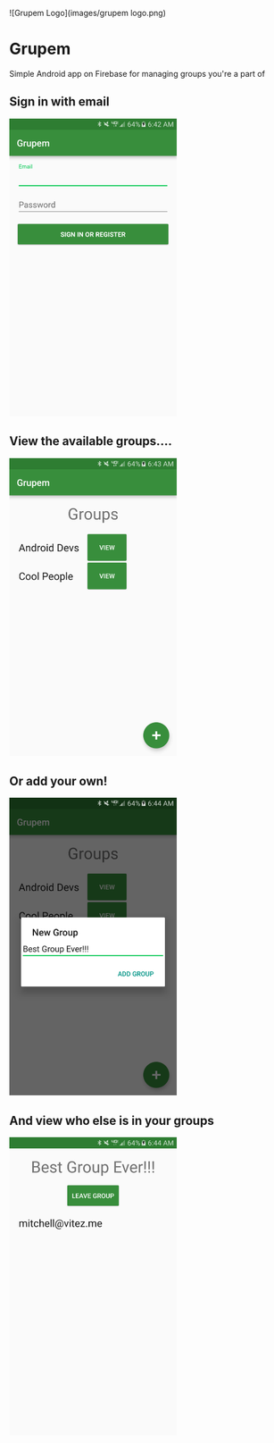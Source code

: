 ![Grupem Logo](images/grupem logo.png) 

# Grupem
Simple Android app on Firebase for managing groups you're a part of

## Sign in with email

<img src="images/signin.png" alt="sign in page" width="300px">

## View the available groups....

<img src="images/groups.png" alt="available groups" width="300px">

## Or add your own!

<img src="images/add group.png" alt="add groups" width="300px">

## And view who else is in your groups

<img src="images/view.png" alt="view other members of your group" width="300px">
